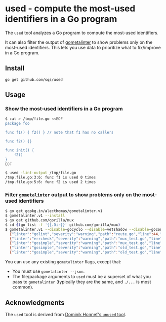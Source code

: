 # used - compute the most-used identifiers in a Go program

The `used` tool analyzes a Go program to compute the most-used identifiers.

It can also filter the output of [gometalinter](https://github.com/alecthomas/gometalinter) to show problems only on the most-used identifiers. This lets you use data to prioritize what to fix/improve in a Go program.

## Install

```
go get github.com/sqs/used
```

## Usage

### Show the most-used identifiers in a Go program

```bash
$ cat > /tmp/file.go <<EOF
package foo

func f1() { f2() } // note that f1 has no callers

func f2() {}

func init() {
	f2()
}
EOF

$ used -lint-output /tmp/file.go
/tmp.file.go:3:6: func f1 is used 0 times
/tmp.file.go:5:6: func f2 is used 2 times
```

### Filter `gometalinter` output to show problems only on the most-used identifiers

```bash
$ go get gopkg.in/alecthomas/gometalinter.v1
$ gometalinter.v1 --install
$ go get github.com/gorilla/mux
$ cd $(go list -f '{{.Dir}}' github.com/gorilla/mux)
$ gometalinter.v1 --disable=gocyclo --disable=vetshadow --disable=goconst --json ./... | used -top 5 ./...
  {"linter":"golint","severity":"warning","path":"route.go","line":44,"col":1,"message":"exported method Route.SkipClean should have comment or be unexported"}
  {"linter":"errcheck","severity":"warning","path":"mux_test.go","line":1646,"col":11,"message":"error return value not checked (req.Write(\u0026buff))"}
  {"linter":"gosimple","severity":"warning","path":"mux_test.go","line":948,"col":3,"message":"should use 'return \u003cexpr\u003e' instead of 'if \u003cexpr\u003e { return \u003cbool\u003e }; return \u003cbool\u003e' (S1008)"}
  {"linter":"gosimple","severity":"warning","path":"old_test.go","line":596,"col":5,"message":"should omit comparison to bool constant, can be simplified to route.strictSlash (S1002)"}
  {"linter":"gosimple","severity":"warning","path":"old_test.go","line":602,"col":5,"message":"should omit comparison to bool constant, can be simplified to !route.strictSlash (S1002)"}
```

You can use any existing `gometalinter` flags, except that:

* You must use `gometalinter --json`.
* The file/package arguments to `used` must be a superset of what you pass to `gometalinter` (typically they are the same, and `./...` is most common).

## Acknowledgments

The `used` tool is derived from [Dominik Honnef's `unused` tool](https://github.com/dominikh/go-tools/tree/master/cmd/unused).
